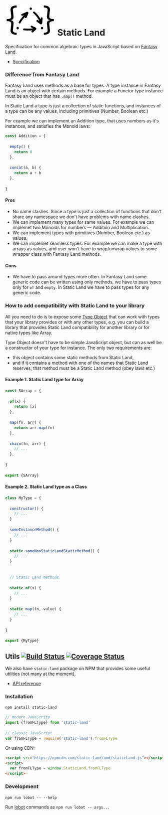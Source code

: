 # ![](logo/logo.svg) Static Land

Specification for common algebraic types in JavaScript
based on [Fantasy Land](https://github.com/fantasyland/fantasy-land).

* [Specification](docs/spec.md)

### Difference from Fantasy Land

Fantasy Land uses methods as a base for types. A type instance in Fantasy Land
is an object with certain methods. For example a Functor type instance must be an object
that has `.map()` method.

In Static Land a type is just a collection of static functions, and instances
of a type can be any values, including primitives (Number, Boolean etc.)

For example we can implement an Addition type, that uses numbers as it's instances,
and satisfies the Monoid laws:

```js
const Addition = {

  empty() {
    return 0
  },

  concat(a, b) {
    return a + b
  },

}
```

#### Pros

  - No name clashes. Since a type is just a collection of functions that don't
    share any namespace we don't have problems with name clashes.
  - We can implement many types for same values. For example we can implemet
    two Monoids for numbers — Addition and Multiplication.
  - We can implement types with primitives (Number, Boolean etc.) as values.
  - We can implemet seamless types. For example we can make a type with
    arrays as values, and user won't have to wrap/unwrap values to some
    wrapper class with Fantasy Land methods.

#### Cons

  - We have to pass around types more often.
    In Fantasy Land some generic code can be written using only methods,
    we have to pass types only for `of` and `empty`. In Static Land we have
    to pass types for any generic code.

### How to add compatibility with Static Land to your library

All you need to do is to expose some [Type Object](docs/spec.md#type) that can work with types that your library provides or with any other types, e.g. you can build a library that provides Static Land compatibility for another library or for native types like Array.

Type Object doesn't have to be simple JavaScript object, but can as well be a constructor of your type for instance. The only two requirements are:

- this object contains some static methods from Static Land,
- and if it contains a method with one of the names that Static Land reserves, that method must be a Static Land method (obey laws etc.)

#### Example 1. Static Land type for Array

```js
const SArray = {

  of(x) {
    return [x]
  },

  map(fn, arr) {
    return arr.map(fn)
  },

  chain(fn, arr) {
    // ...
  },

}

export {SArray}
```

#### Example 2. Static Land type as a Class

```js
class MyType = {

  constructor() {
    // ...
  }

  someInstanceMethod() {
    // ...
  }

  static someNonStaticLandStaticMethod() {
    // ...
  }


  // Static Land methods

  static of(x) {
    // ...
  }

  static map(fn, value) {
    // ...
  }

}

export {MyType}
```



## Utils [![Build Status](https://travis-ci.org/rpominov/static-land.svg?branch=master)](https://travis-ci.org/rpominov/static-land) [![Coverage Status](https://coveralls.io/repos/github/rpominov/static-land/badge.svg?branch=master)](https://coveralls.io/github/rpominov/static-land?branch=master)

We also have `static-land` package on NPM that provides some useful utilities (not many at the moment).

* [API reference](docs/API.md)

### Installation

```sh
npm install static-land
```

```js
// modern JavaScritp
import {fromFLType} from 'static-land'

// classic JavaScript
var fromFLType = require('static-land').fromFLType
```

Or using CDN:

```html
<script src="https://npmcdn.com/static-land/umd/staticLand.js"></script>
<script>
  var fromFLType = window.StaticLand.fromFLType
</script>
```

### Development

```
npm run lobot -- --help
```

Run [lobot](https://github.com/rpominov/lobot) commands as `npm run lobot -- args...`
